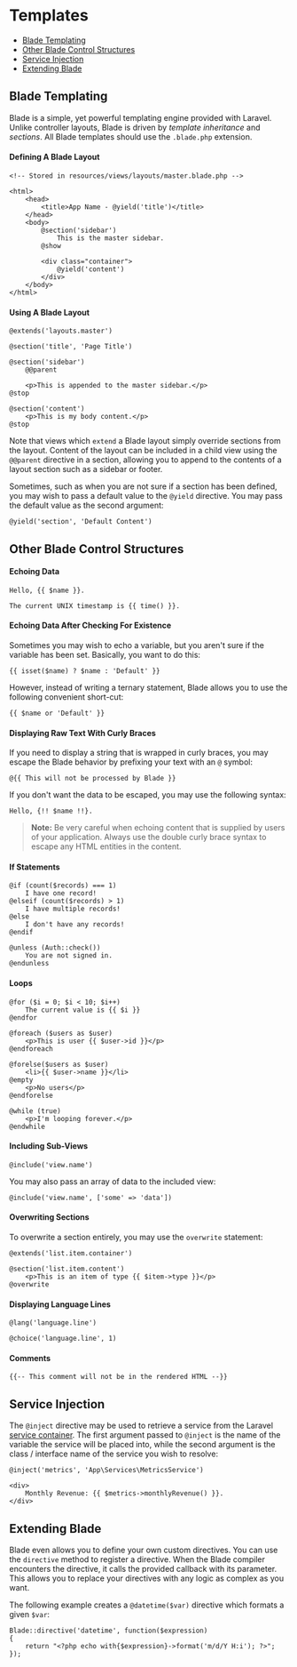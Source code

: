 # Templates

- [Blade Templating](#blade-templating)
- [Other Blade Control Structures](#other-blade-control-structures)
- [Service Injection](#service-injection)
- [Extending Blade](#extending-blade)

<a name="blade-templating"></a>
## Blade Templating

Blade is a simple, yet powerful templating engine provided with Laravel. Unlike controller layouts, Blade is driven by _template inheritance_ and _sections_. All Blade templates should use the `.blade.php` extension.

#### Defining A Blade Layout

	<!-- Stored in resources/views/layouts/master.blade.php -->

	<html>
		<head>
			<title>App Name - @yield('title')</title>
		</head>
		<body>
			@section('sidebar')
				This is the master sidebar.
			@show

			<div class="container">
				@yield('content')
			</div>
		</body>
	</html>

#### Using A Blade Layout

	@extends('layouts.master')

	@section('title', 'Page Title')

	@section('sidebar')
		@@parent

		<p>This is appended to the master sidebar.</p>
	@stop

	@section('content')
		<p>This is my body content.</p>
	@stop

Note that views which `extend` a Blade layout simply override sections from the layout. Content of the layout can be included in a child view using the `@@parent` directive in a section, allowing you to append to the contents of a layout section such as a sidebar or footer.

Sometimes, such as when you are not sure if a section has been defined, you may wish to pass a default value to the `@yield` directive. You may pass the default value as the second argument:

	@yield('section', 'Default Content')

<a name="other-blade-control-structures"></a>
## Other Blade Control Structures

#### Echoing Data

	Hello, {{ $name }}.

	The current UNIX timestamp is {{ time() }}.

#### Echoing Data After Checking For Existence

Sometimes you may wish to echo a variable, but you aren't sure if the variable has been set. Basically, you want to do this:

	{{ isset($name) ? $name : 'Default' }}

However, instead of writing a ternary statement, Blade allows you to use the following convenient short-cut:

	{{ $name or 'Default' }}

#### Displaying Raw Text With Curly Braces

If you need to display a string that is wrapped in curly braces, you may escape the Blade behavior by prefixing your text with an `@` symbol:

	@{{ This will not be processed by Blade }}

If you don't want the data to be escaped, you may use the following syntax:

	Hello, {!! $name !!}.

> **Note:** Be very careful when echoing content that is supplied by users of your application. Always use the double curly brace syntax to escape any HTML entities in the content.

#### If Statements

	@if (count($records) === 1)
		I have one record!
	@elseif (count($records) > 1)
		I have multiple records!
	@else
		I don't have any records!
	@endif

	@unless (Auth::check())
		You are not signed in.
	@endunless

#### Loops

	@for ($i = 0; $i < 10; $i++)
		The current value is {{ $i }}
	@endfor

	@foreach ($users as $user)
		<p>This is user {{ $user->id }}</p>
	@endforeach

	@forelse($users as $user)
		<li>{{ $user->name }}</li>
	@empty
		<p>No users</p>
	@endforelse

	@while (true)
		<p>I'm looping forever.</p>
	@endwhile

#### Including Sub-Views

	@include('view.name')

You may also pass an array of data to the included view:

	@include('view.name', ['some' => 'data'])

#### Overwriting Sections

To overwrite a section entirely, you may use the `overwrite` statement:

	@extends('list.item.container')

	@section('list.item.content')
		<p>This is an item of type {{ $item->type }}</p>
	@overwrite

#### Displaying Language Lines

	@lang('language.line')

	@choice('language.line', 1)

#### Comments

	{{-- This comment will not be in the rendered HTML --}}

<a name="service-injection"></a>
## Service Injection

The `@inject` directive may be used to retrieve a service from the Laravel [service container](/docs/master/container). The first argument passed to `@inject` is the name of the variable the service will be placed into, while the second argument is the class / interface name of the service you wish to resolve:

	@inject('metrics', 'App\Services\MetricsService')

	<div>
		Monthly Revenue: {{ $metrics->monthlyRevenue() }}.
	</div>

<a name="extending-blade"></a>
## Extending Blade

Blade even allows you to define your own custom directives. You can use the `directive` method to register a directive. When the Blade compiler encounters the directive, it calls the provided callback with its parameter. This allows you to replace your directives with any logic as complex as you want.

The following example creates a `@datetime($var)` directive which formats a given `$var`:

	Blade::directive('datetime', function($expression)
	{
		return "<?php echo with{$expression}->format('m/d/Y H:i'); ?>";
	});
